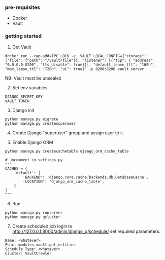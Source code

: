 ### pre-requisites
- Docker
- Vault

### getting started
1. Get Vault
```
docker run --cap-add=IPC_LOCK -e 'VAULT_LOCAL_CONFIG={"storage": {"file": {"path": "/vault/file"}}, "listener": [{"tcp": { "address": "0.0.0.0:8200", "tls_disable": true}}], "default_lease_ttl": "168h", "max_lease_ttl": "720h", "ui": true}' -p 8200:8200 vault server
```
NB: Vault must be unsealed

2. Set env variables
```
DJANGO_SECRET_KEY
VAULT TOKEN
```
3. Django init
```
python manage.py migrate
python manage.py createsuperuser
```
4. Create Django "superuser" group and assign user to it

5. Enable Django ORM
```
python manage.py createcachetable django_orm_cache_table

# uncomment in settings.py
"""
CACHES = {
    'default': {
        'BACKEND': 'django.core.cache.backends.db.DatabaseCache',
        'LOCATION': 'django_orm_cache_table',
    }
}
"""
```

6. Run
```
python manage.py runserver
python manage.py qcluster
```

7. Create scheduled job
login to http://127.0.0.1:8000/admin/django_q/schedule/
set required parameters:
```
Name: <whatever>
Func: modules.vault.get_entities
Schedule Type: <whatever>
Cluster: VaultCrawler

```
